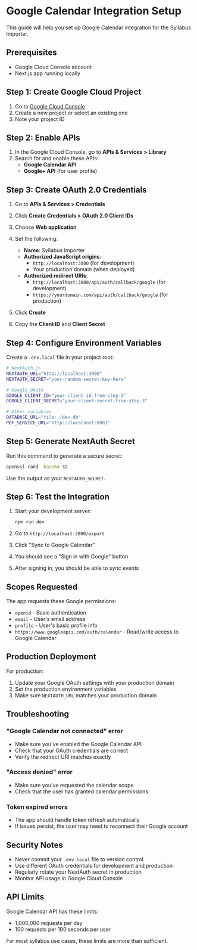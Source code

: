 # Google Calendar Integration Setup

This guide will help you set up Google Calendar integration for the Syllabus Importer.

## Prerequisites

- Google Cloud Console account
- Next.js app running locally

## Step 1: Create Google Cloud Project

1. Go to [Google Cloud Console](https://console.cloud.google.com/)
2. Create a new project or select an existing one
3. Note your project ID

## Step 2: Enable APIs

1. In the Google Cloud Console, go to **APIs & Services > Library**
2. Search for and enable these APIs:
   - **Google Calendar API**
   - **Google+ API** (for user profile)

## Step 3: Create OAuth 2.0 Credentials

1. Go to **APIs & Services > Credentials**
2. Click **Create Credentials > OAuth 2.0 Client IDs**
3. Choose **Web application**
4. Set the following:
   - **Name**: Syllabus Importer
   - **Authorized JavaScript origins**: 
     - `http://localhost:3000` (for development)
     - Your production domain (when deployed)
   - **Authorized redirect URIs**:
     - `http://localhost:3000/api/auth/callback/google` (for development)
     - `https://yourdomain.com/api/auth/callback/google` (for production)

5. Click **Create**
6. Copy the **Client ID** and **Client Secret**

## Step 4: Configure Environment Variables

Create a `.env.local` file in your project root:

```bash
# NextAuth.js
NEXTAUTH_URL="http://localhost:3000"
NEXTAUTH_SECRET="your-random-secret-key-here"

# Google OAuth
GOOGLE_CLIENT_ID="your-client-id-from-step-3"
GOOGLE_CLIENT_SECRET="your-client-secret-from-step-3"

# Other variables
DATABASE_URL="file:./dev.db"
PDF_SERVICE_URL="http://localhost:8001"
```

## Step 5: Generate NextAuth Secret

Run this command to generate a secure secret:

```bash
openssl rand -base64 32
```

Use the output as your `NEXTAUTH_SECRET`.

## Step 6: Test the Integration

1. Start your development server:
   ```bash
   npm run dev
   ```

2. Go to `http://localhost:3000/export`
3. Click "Sync to Google Calendar"
4. You should see a "Sign in with Google" button
5. After signing in, you should be able to sync events

## Scopes Requested

The app requests these Google permissions:
- `openid` - Basic authentication
- `email` - User's email address
- `profile` - User's basic profile info
- `https://www.googleapis.com/auth/calendar` - Read/write access to Google Calendar

## Production Deployment

For production:

1. Update your Google OAuth settings with your production domain
2. Set the production environment variables
3. Make sure `NEXTAUTH_URL` matches your production domain

## Troubleshooting

### "Google Calendar not connected" error
- Make sure you've enabled the Google Calendar API
- Check that your OAuth credentials are correct
- Verify the redirect URI matches exactly

### "Access denied" error
- Make sure you've requested the calendar scope
- Check that the user has granted calendar permissions

### Token expired errors
- The app should handle token refresh automatically
- If issues persist, the user may need to reconnect their Google account

## Security Notes

- Never commit your `.env.local` file to version control
- Use different OAuth credentials for development and production
- Regularly rotate your NextAuth secret in production
- Monitor API usage in Google Cloud Console

## API Limits

Google Calendar API has these limits:
- 1,000,000 requests per day
- 100 requests per 100 seconds per user

For most syllabus use cases, these limits are more than sufficient.
